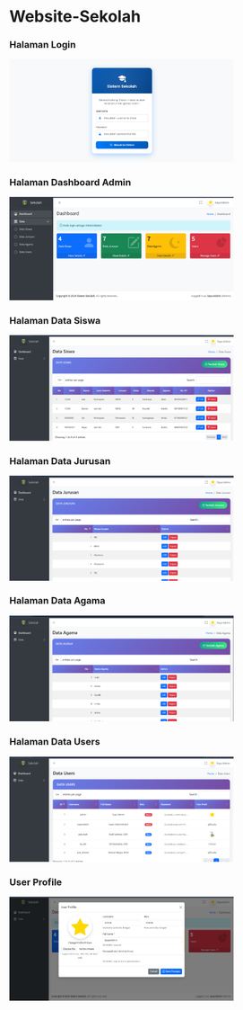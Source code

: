 # Website-Sekolah
<h3>Halaman Login</h3>
<img src="https://github.com/RahmaniaNurulA/Website-Sekolah/blob/main/Cuplikan%20layar%202025-06-12%20074919.png?raw=true" alt="Admin" width="400">
<h3>Halaman Dashboard Admin</h3>
<img src="https://github.com/RahmaniaNurulA/Website-Sekolah/blob/main/Cuplikan%20layar%202025-06-11%20205958.png?raw=true" alt="Admin" width="400">
<h3>Halaman Data Siswa</h3>
<img src="https://github.com/RahmaniaNurulA/Website-Sekolah/blob/main/Cuplikan%20layar%202025-06-11%20210406.png?raw=true" alt="Admin" width="400">
<h3>Halaman Data Jurusan</h3>
<img src="https://github.com/RahmaniaNurulA/Website-Sekolah/blob/main/Cuplikan%20layar%202025-06-11%20210533.png?raw=true" alt="Admin" width="400">
<h3>Halaman Data Agama</h3>
<img src="https://github.com/RahmaniaNurulA/Website-Sekolah/blob/main/Cuplikan%20layar%202025-06-11%20210629.png?raw=true" alt="Admin" width="400">
<h3>Halaman Data Users</h3>
<img src="https://github.com/RahmaniaNurulA/Website-Sekolah/blob/main/Cuplikan%20layar%202025-06-11%20210652.png?raw=true" alt="Admin" width="400">
<h3>User Profile</h3>
<img src="https://github.com/RahmaniaNurulA/Website-Sekolah/blob/main/Cuplikan%20layar%202025-06-11%20210758.png?raw=true" alt="Admin" width="400">
